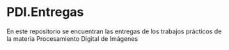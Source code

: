# PDI.Entregas
En este repositorio se encuentran las entregas de los trabajos prácticos de la materia Procesamiento Digital de Imágenes

